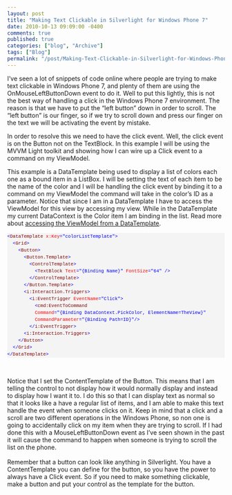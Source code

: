 ```yaml
---
layout: post
title: "Making Text Clickable in Silverlight for Windows Phone 7"
date: 2010-10-13 09:09:00 -0400
comments: true
published: true
categories: ["blog", "Archive"]
tags: ["Blog"]
permalink: "/post/Making-Text-Clickable-in-Silverlight-for-Windows-Phone-7/"
---
```

<!-- more -->



<p>I’ve seen a lot of snippets of code online where people are trying to make text clickable in Windows Phone 7, and plenty of them are using the OnMouseLeftButtonDown event to do it. Well to put this lightly, this is not the best way of handling a click in the Windows Phone 7 environment. The reason is that we have to put the “left button” down in order to scroll. The “left button” is our finger, so if we try to scroll down and press our finger on the text we will be activating the event by mistake.</p>  <p>In order to resolve this we need to have the click event. Well, the click event is on the Button not on the TextBlock. In this example I will be using the MVVM Light toolkit and showing how I can wire up a Click event to a command on my ViewModel. </p>  <p>This example is a DataTemplate being used to display a list of colors each one as a bound item in a ListBox. I will be setting the text of each item to be the name of the color and I will be handling the click event by binding it to a command on my ViewModel the command will take in the color’s ID as a parameter. Notice that since I am in a DataTemplate I have to access the ViewModel for this view by accessing my view. While in the DataTemplate my current DataContext is the Color item I am binding in the list. Read more about <a href="/post/Accessing-the-ViewModel-Inside-a-DataTemplate-in-Silverlight.aspx" target="_blank">accessing the ViewModel from a DataTemplate</a>.</p>  <div id="codeSnippetWrapper">   <pre style="border-bottom-style: none; text-align: left; padding-bottom: 0px; line-height: 12pt; border-right-style: none; background-color: #f4f4f4; margin: 0em; padding-left: 0px; width: 100%; padding-right: 0px; font-family: 'Courier New', courier, monospace; direction: ltr; border-top-style: none; color: black; font-size: 8pt; border-left-style: none; overflow: visible; padding-top: 0px" id="codeSnippet"><span style="color: #0000ff">&lt;</span><span style="color: #800000">DataTemplate</span> <span style="color: #ff0000">x:Key</span><span style="color: #0000ff">="colorListTemplate"</span><span style="color: #0000ff">&gt;</span><br>  <span style="color: #0000ff">&lt;</span><span style="color: #800000">Grid</span><span style="color: #0000ff">&gt;</span><br>    <span style="color: #0000ff">&lt;</span><span style="color: #800000">Button</span><span style="color: #0000ff">&gt;</span><br>      <span style="color: #0000ff">&lt;</span><span style="color: #800000">Button.Template</span><span style="color: #0000ff">&gt;</span><br>        <span style="color: #0000ff">&lt;</span><span style="color: #800000">ControlTemplate</span><span style="color: #0000ff">&gt;</span><br>          <span style="color: #0000ff">&lt;</span><span style="color: #800000">TextBlock</span> <span style="color: #ff0000">Text</span><span style="color: #0000ff">="{Binding Name}"</span> <span style="color: #ff0000">FontSize</span><span style="color: #0000ff">="64"</span> <span style="color: #0000ff">/&gt;</span><br>        <span style="color: #0000ff">&lt;/</span><span style="color: #800000">ControlTemplate</span><span style="color: #0000ff">&gt;</span><br>      <span style="color: #0000ff">&lt;/</span><span style="color: #800000">Button.Template</span><span style="color: #0000ff">&gt;</span><br>      <span style="color: #0000ff">&lt;</span><span style="color: #800000">i:Interaction.Triggers</span><span style="color: #0000ff">&gt;</span><br>        <span style="color: #0000ff">&lt;</span><span style="color: #800000">i:EventTrigger</span> <span style="color: #ff0000">EventName</span><span style="color: #0000ff">="Click"</span><span style="color: #0000ff">&gt;</span><br>          <span style="color: #0000ff">&lt;</span><span style="color: #800000">cmd:EventToCommand</span> <br>          <span style="color: #ff0000">Command</span><span style="color: #0000ff">="{Binding DataContext.PickColor, ElementName=TheView}"</span> <br>          <span style="color: #ff0000">CommandParameter</span><span style="color: #0000ff">="{Binding Path=ID}"</span><span style="color: #0000ff">/&gt;</span><br>        <span style="color: #0000ff">&lt;/</span><span style="color: #800000">i:EventTrigger</span><span style="color: #0000ff">&gt;</span><br>      <span style="color: #0000ff">&lt;</span><span style="color: #800000">i:Interaction.Triggers</span><span style="color: #0000ff">&gt;</span><br>    <span style="color: #0000ff">&lt;/</span><span style="color: #800000">Button</span><span style="color: #0000ff">&gt;</span><br>  <span style="color: #0000ff">&lt;/</span><span style="color: #800000">Grid</span><span style="color: #0000ff">&gt;</span><br><span style="color: #0000ff">&lt;/</span><span style="color: #800000">DataTemplate</span><span style="color: #0000ff">&gt;</span></pre>

  <br></div>

<div id="codeSnippetWrapper">Notice that I set the ContentTemplate of the Button. This means that I am telling the control to not display how it would normally display and instead to display how I want it to. I do this so that I can display text as normal so that it looks like a have a regular list of items, and I am able to make this text handle the event when someone clicks on it. Keep in mind that a click and a scroll are two different operations in the Windows Phone, so non one is going to accidentally click on my item when they are trying to scroll. If I had done this with a MouseLeftButtonDown event as I’ve seen shown in the past it will cause the command to happen when someone is trying to scroll the list on the phone. </div>

<div>&nbsp;</div>

<div>Remember that a button can look like anything in Silverlight. You have a ContentTemplate you can define for the button, so you have the power to always have a Click event. So if you need to make something clickable, make a button and put your control as the template for the button.</div>

